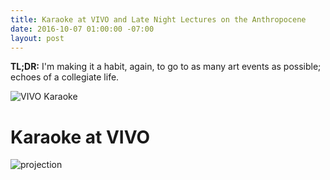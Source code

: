 ```yaml
---
title: Karaoke at VIVO and Late Night Lectures on the Anthropocene
date: 2016-10-07 01:00:00 -07:00
layout: post
---
```


**TL;DR:** I'm making it a habit, again, to go to as many art events as possible; echoes of a collegiate life.

![VIVO Karaoke][1]

# Karaoke at VIVO

![projection][2]




[1]: /uploads/vivo-karaoke.jpg
[2]: /uploads/vivo-guns.jpg